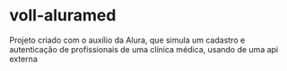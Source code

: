 # voll-aluramed
Projeto criado com o auxílio da Alura, que simula um cadastro e autenticação de profissionais de uma clínica médica, usando de uma api externa
